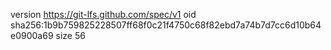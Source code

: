 version https://git-lfs.github.com/spec/v1
oid sha256:1b9b759825228507ff68f0c21f4750c68f82ebd7a74b7d7cc6d10b64e0900a69
size 56
